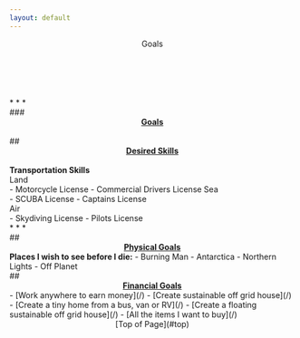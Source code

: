 ```yaml
---
layout: default
---
```

<header>Goals</header><br>
<div id="top">
<ul class="nav_menu">
</div>
<div id="goals">
</div>
* * *
<section>
### <u><b><center>Goals</u></b></center><br>
## <u><b><center>Desired Skills</u></b></center><br>
<b>Transportation Skills</b><br>
Land<br>
- Motorcycle License
- Commercial Drivers License
Sea<br>
- SCUBA License
- Captains License<br>
Air<br>
- Skydiving License
- Pilots License<br>
</section>
* * *
<section>
## <u><b><center>Physical Goals</u></b></center>
<b>Places I wish to see before I die:</b>
- Burning Man
- Antarctica
- Northern Lights
- Off Planet<br>
</section>
<section>
## <u><b><center>Financial Goals</u></b></center>
- [Work anywhere to earn money](/)
- [Create sustainable off grid house](/)
- [Create a tiny home from a bus, van or RV](/)
- [Create a floating sustainable off grid house](/)
- [All the items I want to buy](/)<br>
</section>
<section><div>
<footer><center>[Top of Page](#top)<br></center></footer></div></section>
